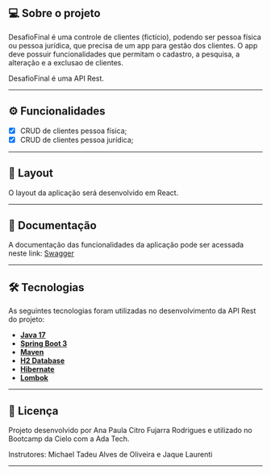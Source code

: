 ## 💻 Sobre o projeto

DesafioFinal é uma controle de clientes (fictício), podendo ser pessoa física ou pessoa jurídica,  que precisa de um app para gestão dos clientes. O app deve possuir funcionalidades que permitam o cadastro, a pesquisa, a alteração e a exclusao de clientes.

DesafioFinal é uma API Rest.

---

## ⚙️ Funcionalidades

- [x] CRUD de clientes pessoa física;
- [x] CRUD de clientes pessoa jurídica;

---

## 🎨 Layout

O layout da aplicação será desenvolvido em React.

---

## 📄 Documentação

A documentação das funcionalidades da aplicação pode ser acessada neste link: <a href="http://localhost:8080/swagger-ui/index.html#/">Swagger</a>

---

## 🛠 Tecnologias

As seguintes tecnologias foram utilizadas no desenvolvimento da API Rest do projeto:

- **[Java 17](https://www.oracle.com/java)**
- **[Spring Boot 3](https://spring.io/projects/spring-boot)**
- **[Maven](https://maven.apache.org)**
- **[H2 Database](https://www.h2database.com/html/main.html)**
- **[Hibernate](https://hibernate.org)**
- **[Lombok](https://projectlombok.org)**

---

## 📝 Licença

Projeto desenvolvido por Ana Paula Citro Fujarra Rodrigues e utilizado no Bootcamp da Cielo com a Ada Tech.

Instrutores: Michael Tadeu Alves de Oliveira e Jaque Laurenti

---
